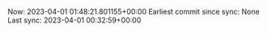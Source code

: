 Now: 2023-04-01 01:48:21.801155+00:00 Earliest commit since sync: None Last sync: 2023-04-01 00:32:59+00:00
